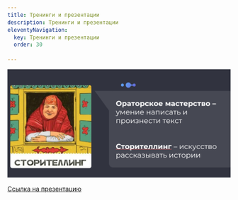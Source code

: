 ```yaml
---
title: Тренинги и презентации
description: Тренинги и презентации
eleventyNavigation:
  key: Тренинги и презентации
  order: 30

---
```

![](/assets/uploads/2022/Снимок.PNG)

[Ссылка на презентацию](https://disk.yandex.ru/i/MjXqCfWdpeFZ-w "https://disk.yandex.ru/i/MjXqCfWdpeFZ-w")